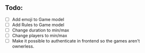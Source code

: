 ## Todo:

- [ ] Add emoji to Game model
- [ ] Add Rules to Game model
- [ ] Change duration to min/max
- [ ] Change players to min/max
- [ ] Make it possible to authenticate in frontend so the games aren't ownerless.